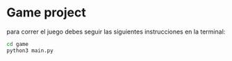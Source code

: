 # Game project

para correr el juego debes seguir las siguientes instrucciones en la terminal:

```sh
cd game
python3 main.py
```
